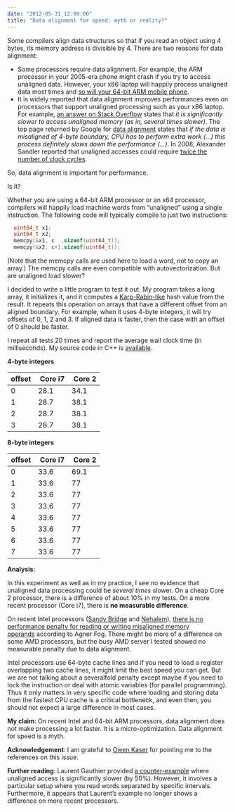 ```yaml
---
date: "2012-05-31 12:00:00"
title: "Data alignment for speed: myth or reality?"
---
```




Some compilers align data structures so that if you read an object using 4 bytes, its memory address is divisible by 4. There are two reasons for data alignment:

- Some processors require data alignment. For example, the ARM processor in your 2005-era phone might crash if you try to access unaligned data. However, your x86 laptop will happily process unaligned data most times and [so will your 64-bit ARM mobile phone](http://infocenter.arm.com/help/index.jsp?topic=/com.arm.doc.ddi0360f/CDFEJCBH.html).
- It is widely reported that data alignment improves performances even on processors that support unaligned processing such as your x86 laptop. For example, [an answer on Stack Overflow](http://stackoverflow.com/questions/1496848/does-unaligned-memory-access-always-cause-bus-errors/1496881#1496881) states that <em>it is significantly slower to access unaligned memory (as in, several times slower)</em>. The top page returned by Google for [data alignment](http://www.songho.ca/misc/alignment/dataalign.html) states that <em>if the data is misaligned of 4-byte boundary, CPU has to perform extra work (&hellip;) this process definitely slows down the performance (&hellip;)</em>. In 2008, Alexander Sandler reported that unaligned accesses could require [twice the number of clock cycles](http://www.alexonlinux.com/aligned-vs-unaligned-memory-access).


So, data alignment is important for performance.

Is it?

Whether you are using a 64-bit ARM processor or an x64 processor, compilers will happily load machine words from &ldquo;unaligned&rdquo; using a single instruction. The following code will typically compile to just two instructions:
```C
  uint64_t x1;
  uint64_t x2;
  memcpy(&x1, c  ,sizeof(uint64_t));
  memcpy(&x2, c+1,sizeof(uint64_t));
```


(Note that the memcpy calls are used here to load a word, not to copy an array.) The memcpy calls are even compatible with autovectorization. But are unaligned load slower?

I decided to write a little program to test it out. My program takes a long array, it initializes it, and it computes a [Karp-Rabin-like](https://en.wikipedia.org/wiki/Rolling_hash#Rabin-Karp_rolling_hash) hash value from the result. It repeats this operation on arrays that have a different offset from an aligned boundary. For example, when it uses 4-byte integers, it will try offsets of 0, 1, 2 and 3. If aligned data is faster, then the case with an offset of 0 should be faster.

I repeat all tests 20 times and report the average wall clock time (in milliseconds). My source code in C++ is [available](https://github.com/lemire/Code-used-on-Daniel-Lemire-s-blog/blob/master/2012/05/31/test.cpp).

__4-byte integers__

offset                   | Core i7                | Core 2                 |
-------------------------|-------------------------|-------------------------|
0                        |28.1                     |34.1                     |
1                        |28.7                     |38.1                     |
2                        |28.7                     |38.1                     |
3                        |28.7                     |38.1                     |


__8-byte integers__

offset                   | Core i7                | Core 2                 |
-------------------------|-------------------------|-------------------------|
0                        |33.6                     |69.1                     |
1                        |33.6                     |77                       |
2                        |33.6                     |77                       |
3                        |33.6                     |77                       |
4                        |33.6                     |77                       |
5                        |33.6                     |77                       |
6                        |33.6                     |77                       |
7                        |33.6                     |77                       |


__Analysis__:

In this experiment as well as in my practice, I see no evidence that unaligned data processing could be <em>several times</em> slower. On a cheap Core 2 processor, there is a difference of about 10% in my tests. On a more recent processor (Core i7), there is __no measurable difference__.

On recent Intel processors ([Sandy Bridge](https://en.wikipedia.org/wiki/Sandy_Bridge_(microarchitecture)) and [Nehalem](https://en.wikipedia.org/wiki/Nehalem_(microarchitecture))), [there is no performance penalty for reading or writing misaligned memory operands](http://www.agner.org/optimize/blog/read.php?i=142&amp;v=t) according to Agner Fog. There might be more of a difference on some AMD processors, but the busy AMD server I tested showed no measurable penalty due to data alignment.

Intel processors use 64-byte cache lines and if you need to load a register overlapping two cache lines, it might limit the best speed you can get. But we are not talking about a severalfold penalty except maybe if you need to lock the instruction or deal with atomic variables (for parallel programming). Thus it only matters in very specific code where loading and storing data from the fastest CPU cache is a critical bottleneck, and even then, you should not expect a large difference in most cases.

__My claim__: On recent Intel and 64-bit ARM processors, data alignment does not make processing a lot faster. It is a micro-optimization. Data alignment for speed is a myth.

__Acknowledgement__: I am grateful to [Owen Kaser](http://pizza.unbsj.ca/~owen/backup/) for pointing me to the references on this issue.

__Further reading__: Laurent Gauthier provided [a counter-example](https://github.com/lemire/Code-used-on-Daniel-Lemire-s-blog/tree/master/2012/05/31) where unaligned access is significantly slower (by 50%). However, it involves a particular setup where you read words separated by specific intervals. Furthermore, it appears that Laurent&rsquo;s example no longer shows a difference on more recent processors.


